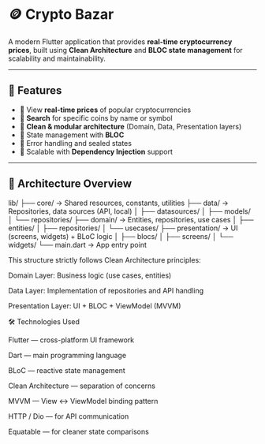 # 🪙 Crypto Bazar

A modern Flutter application that provides **real-time cryptocurrency prices**, built using **Clean Architecture** and **BLOC state management** for scalability and maintainability.

---

## 🚀 Features

- 🔹 View **real-time prices** of popular cryptocurrencies  
- 🔹 **Search** for specific coins by name or symbol  
- 🔹 **Clean & modular architecture** (Domain, Data, Presentation layers)  
- 🔹 State management with **BLOC**
- 🔹 Error handling and sealed states  
- 🔹 Scalable with **Dependency Injection** support  

---

## 🧩 Architecture Overview
lib/
 ├── core/                  → Shared resources, constants, utilities
 ├── data/                  → Repositories, data sources (API, local)
 │    ├── datasources/
 │    ├── models/
 │    └── repositories/
 ├── domain/                → Entities, repositories, use cases
 │    ├── entities/
 │    ├── repositories/
 │    └── usecases/
 ├── presentation/          → UI (screens, widgets) + BLoC logic
 │    ├── blocs/
 │    ├── screens/
 │    └── widgets/
 └── main.dart              → App entry point

This structure strictly follows Clean Architecture principles:


Domain Layer: Business logic (use cases, entities)

Data Layer: Implementation of repositories and API handling

Presentation Layer: UI + BLOC + ViewModel (MVVM)


🛠️ Technologies Used

Flutter — cross-platform UI framework

Dart — main programming language

BLoC — reactive state management

Clean Architecture — separation of concerns

MVVM — View ↔ ViewModel binding pattern

HTTP / Dio — for API communication

Equatable — for cleaner state comparisons
